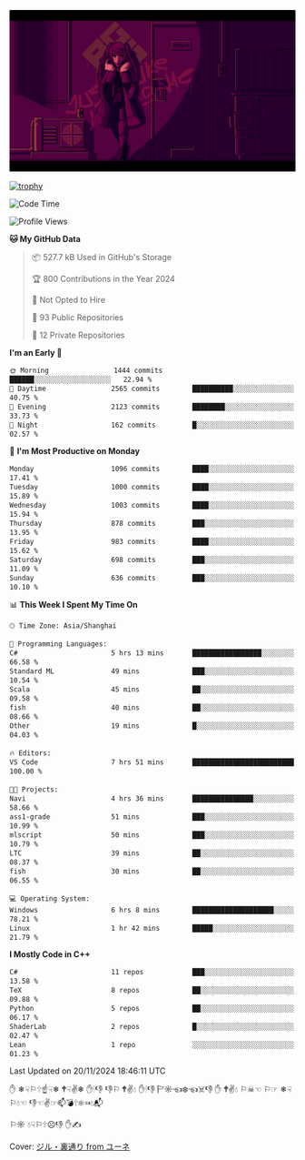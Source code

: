 ![](imgs/main.png)

[![trophy](https://github-profile-trophy.vercel.app/?username=NeilKleistGao&theme=dracula)](https://github.com/ryo-ma/github-profile-trophy)

<!--START_SECTION:waka-->
![Code Time](http://img.shields.io/badge/Code%20Time-1%2C439%20hrs%209%20mins-blue)

![Profile Views](http://img.shields.io/badge/Profile%20Views-0-blue)

**🐱 My GitHub Data** 

> 📦 527.7 kB Used in GitHub's Storage 
 > 
> 🏆 800 Contributions in the Year 2024
 > 
> 🚫 Not Opted to Hire
 > 
> 📜 93 Public Repositories 
 > 
> 🔑 12 Private Repositories 
 > 
**I'm an Early 🐤** 

```text
🌞 Morning                1444 commits        ██████░░░░░░░░░░░░░░░░░░░   22.94 % 
🌆 Daytime                2565 commits        ██████████░░░░░░░░░░░░░░░   40.75 % 
🌃 Evening                2123 commits        ████████░░░░░░░░░░░░░░░░░   33.73 % 
🌙 Night                  162 commits         █░░░░░░░░░░░░░░░░░░░░░░░░   02.57 % 
```
📅 **I'm Most Productive on Monday** 

```text
Monday                   1096 commits        ████░░░░░░░░░░░░░░░░░░░░░   17.41 % 
Tuesday                  1000 commits        ████░░░░░░░░░░░░░░░░░░░░░   15.89 % 
Wednesday                1003 commits        ████░░░░░░░░░░░░░░░░░░░░░   15.94 % 
Thursday                 878 commits         ███░░░░░░░░░░░░░░░░░░░░░░   13.95 % 
Friday                   983 commits         ████░░░░░░░░░░░░░░░░░░░░░   15.62 % 
Saturday                 698 commits         ███░░░░░░░░░░░░░░░░░░░░░░   11.09 % 
Sunday                   636 commits         ███░░░░░░░░░░░░░░░░░░░░░░   10.10 % 
```


📊 **This Week I Spent My Time On** 

```text
🕑︎ Time Zone: Asia/Shanghai

💬 Programming Languages: 
C#                       5 hrs 13 mins       █████████████████░░░░░░░░   66.58 % 
Standard ML              49 mins             ███░░░░░░░░░░░░░░░░░░░░░░   10.54 % 
Scala                    45 mins             ██░░░░░░░░░░░░░░░░░░░░░░░   09.58 % 
fish                     40 mins             ██░░░░░░░░░░░░░░░░░░░░░░░   08.66 % 
Other                    19 mins             █░░░░░░░░░░░░░░░░░░░░░░░░   04.03 % 

🔥 Editors: 
VS Code                  7 hrs 51 mins       █████████████████████████   100.00 % 

🐱‍💻 Projects: 
Navi                     4 hrs 36 mins       ███████████████░░░░░░░░░░   58.66 % 
ass1-grade               51 mins             ███░░░░░░░░░░░░░░░░░░░░░░   10.99 % 
mlscript                 50 mins             ███░░░░░░░░░░░░░░░░░░░░░░   10.79 % 
LTC                      39 mins             ██░░░░░░░░░░░░░░░░░░░░░░░   08.37 % 
fish                     30 mins             ██░░░░░░░░░░░░░░░░░░░░░░░   06.55 % 

💻 Operating System: 
Windows                  6 hrs 8 mins        ████████████████████░░░░░   78.21 % 
Linux                    1 hr 42 mins        █████░░░░░░░░░░░░░░░░░░░░   21.79 % 
```

**I Mostly Code in C++** 

```text
C#                       11 repos            ███░░░░░░░░░░░░░░░░░░░░░░   13.58 % 
TeX                      8 repos             ██░░░░░░░░░░░░░░░░░░░░░░░   09.88 % 
Python                   5 repos             ██░░░░░░░░░░░░░░░░░░░░░░░   06.17 % 
ShaderLab                2 repos             █░░░░░░░░░░░░░░░░░░░░░░░░   02.47 % 
Lean                     1 repo              ░░░░░░░░░░░░░░░░░░░░░░░░░   01.23 % 
```




 Last Updated on 20/11/2024 18:46:11 UTC
<!--END_SECTION:waka-->

✋ ❄☟⚐🕆☝☟❄ 🕈☟✌❄ ✋🕯👎 👎⚐ 🕈✌💧 ✋🕯👎 🏱☼☜❄☜☠👎 ✋ 🕈✌💧 ⚐☠☜ ⚐☞ ❄☟⚐💧☜ 👎☜✌☞📫💣🕆❄☜💧📬

⚐☼ 💧☟⚐🕆☹👎 ✋✍

Cover: [ジル・裏通り from ユーネ](https://www.pixiv.net/artworks/62127066)
